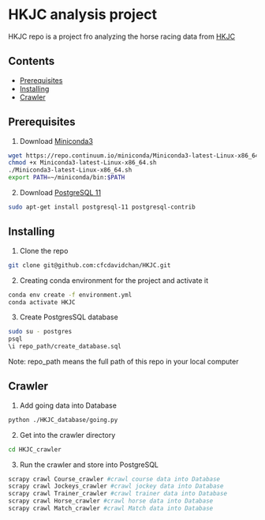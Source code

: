 # HKJC analysis project

HKJC repo is a project fro analyzing the horse racing data from [HKJC](https://bet.hkjc.com/racing/index.aspx?lang=en)

## Contents
* [Prerequisites](#Prerequisites)
* [Installing](#Installing)
* [Crawler](#Crawler)

## Prerequisites
1. Download [Miniconda3](https://docs.conda.io/en/latest/miniconda.html)
```bash
wget https://repo.continuum.io/miniconda/Miniconda3-latest-Linux-x86_64.sh -O ~/miniconda.sh
chmod +x Miniconda3-latest-Linux-x86_64.sh
./Miniconda3-latest-Linux-x86_64.sh
export PATH=~/miniconda/bin:$PATH
```

2. Download [PostgreSQL 11](https://www.postgresql.org/)
```bash
sudo apt-get install postgresql-11 postgresql-contrib
```

## Installing
1. Clone the repo
```bash
git clone git@github.com:cfcdavidchan/HKJC.git
```
2. Creating conda environment for the project and activate it
```bash
conda env create -f environment.yml
conda activate HKJC
```
3. Create PostgresSQL database
```bash
sudo su - postgres
psql
\i repo_path/create_database.sql
```
Note: repo_path means the full path of this repo in your local computer

## Crawler
1. Add going data into Database
```bash
python ./HKJC_database/going.py
```
2. Get into the crawler directory
```bash
cd HKJC_crawler
```
3. Run the crawler and store into PostgreSQL
```bash
scrapy crawl Course_crawler #crawl course data into Database
scrapy crawl Jockeys_crawler #crawl jockey data into Database
scrapy crawl Trainer_crawler #crawl trainer data into Database
scrapy crawl Horse_crawler #crawl horse data into Database
scrapy crawl Match_crawler #crawl Match data into Database
```
